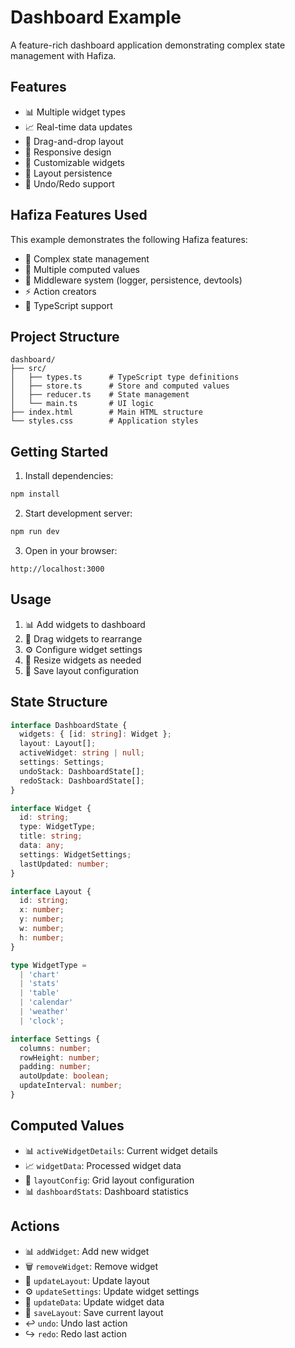 # Dashboard Example

A feature-rich dashboard application demonstrating complex state management with Hafiza.

## Features

- 📊 Multiple widget types
- 📈 Real-time data updates
- 🔄 Drag-and-drop layout
- 📱 Responsive design
- 🎨 Customizable widgets
- 💾 Layout persistence
- 🔄 Undo/Redo support

## Hafiza Features Used

This example demonstrates the following Hafiza features:

- 🏪 Complex state management
- 🧮 Multiple computed values
- 🔌 Middleware system (logger, persistence, devtools)
- ⚡ Action creators
- 📘 TypeScript support

## Project Structure

```
dashboard/
├── src/
│   ├── types.ts      # TypeScript type definitions
│   ├── store.ts      # Store and computed values
│   ├── reducer.ts    # State management
│   └── main.ts       # UI logic
├── index.html        # Main HTML structure
└── styles.css        # Application styles
```

## Getting Started

1. Install dependencies:
```bash
npm install
```

2. Start development server:
```bash
npm run dev
```

3. Open in your browser:
```
http://localhost:3000
```

## Usage

1. 📊 Add widgets to dashboard
2. 🔄 Drag widgets to rearrange
3. ⚙️ Configure widget settings
4. 📱 Resize widgets as needed
5. 💾 Save layout configuration

## State Structure

```typescript
interface DashboardState {
  widgets: { [id: string]: Widget };
  layout: Layout[];
  activeWidget: string | null;
  settings: Settings;
  undoStack: DashboardState[];
  redoStack: DashboardState[];
}

interface Widget {
  id: string;
  type: WidgetType;
  title: string;
  data: any;
  settings: WidgetSettings;
  lastUpdated: number;
}

interface Layout {
  id: string;
  x: number;
  y: number;
  w: number;
  h: number;
}

type WidgetType =
  | 'chart'
  | 'stats'
  | 'table'
  | 'calendar'
  | 'weather'
  | 'clock';

interface Settings {
  columns: number;
  rowHeight: number;
  padding: number;
  autoUpdate: boolean;
  updateInterval: number;
}
```

## Computed Values

- 📊 `activeWidgetDetails`: Current widget details
- 📈 `widgetData`: Processed widget data
- 🔄 `layoutConfig`: Grid layout configuration
- 📊 `dashboardStats`: Dashboard statistics

## Actions

- 📊 `addWidget`: Add new widget
- 🗑️ `removeWidget`: Remove widget
- 🔄 `updateLayout`: Update layout
- ⚙️ `updateSettings`: Update widget settings
- 🔄 `updateData`: Update widget data
- 💾 `saveLayout`: Save current layout
- ↩️ `undo`: Undo last action
- ↪️ `redo`: Redo last action 